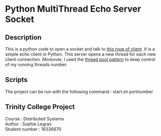 # Python MultiThread Echo Server Socket

## Description

This is a python code to open a socket and talk to [this type of client](https://github.com/Wiinterfell/DistributedSystems_ClientSocket). It is a simple echo client in Python.
This server opens a new thread for each new client connection. Moreover, I used the [thread pool pattern](https://en.wikipedia.org/wiki/Thread_pool) to keep control of my running threads number.

## Scripts

The project can be run with the following command : start.sh portnumber

## Trinity College Project

Course : Distributed Systems  
Author : Sophie Legras  
Student number : 16336670  
